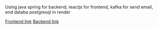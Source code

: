Using java spring for backend, reactjs for frontend, kafka for send email, end databa postgresql in render 
<div>
<a href="https://main--haiduong.netlify.app">Frontend link</a>
<a href="https://managementsystem-byje.onrender.com">Backend link</a>
</div>
